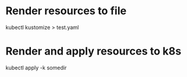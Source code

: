 # Render resources to file
kubectl kustomize > test.yaml

# Render and apply resources to k8s
kubectl apply -k somedir
